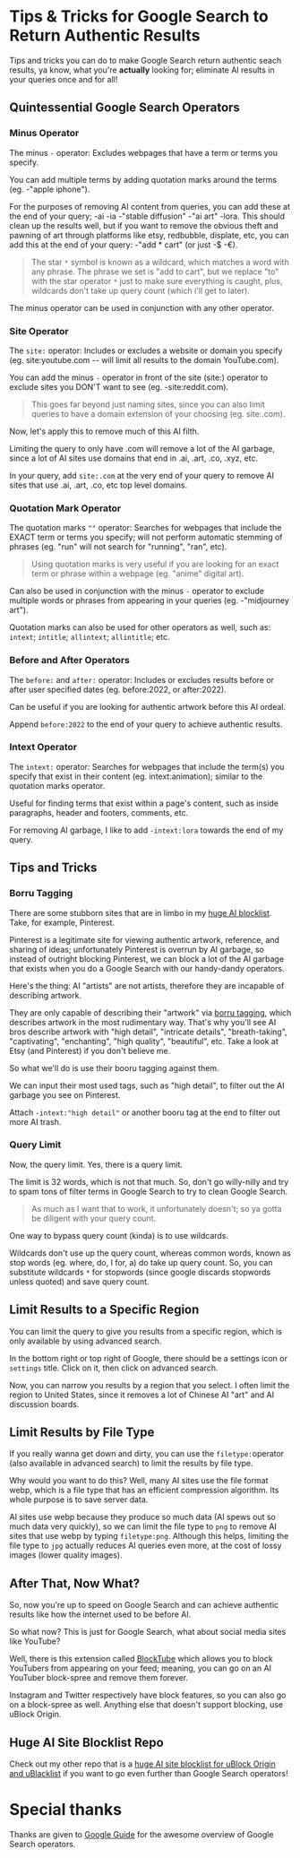 # Tips & Tricks for Google Search to Return Authentic Results

Tips and tricks you can do to make Google Search return authentic seach results, ya know, what you're **actually** looking for; eliminate AI results in your queries once and for all!


## Quintessential Google Search Operators

### Minus Operator

The minus ```-``` operator: Excludes webpages that have a term or terms you specify. 

You can add multiple terms by adding quotation marks around the terms (eg. -"apple iphone").

For the purposes of removing AI content from queries, you can add these at the end of your query; -ai -ia -"stable diffusion" -"ai art" -lora. This should clean up the results well, but if you want to remove the obvious theft and pawning of art through platforms like etsy, redbubble, displate, etc, you can add this at the end of your query: -"add * cart" (or just -$ -€). 
> The star ```*``` symbol is known as a wildcard, which matches a word with any phrase. The phrase we set is "add to cart", but we replace "to" with the star operator ```*``` just to make sure everything is caught, plus, wildcards don't take up query count (which i'll get to later).

The minus operator can be used in conjunction with any other operator.


### Site Operator

The ```site:``` operator: Includes or excludes a website or domain you specify (eg. site:youtube.com -- will limit all results to the domain YouTube.com).

You can add the minus ```-``` operator in front of the site (site:) operator to exclude sites you DON'T want to see (eg. -site:reddit.com). 
> This goes far beyond just naming sites, since you can also limit queries to have a domain extension of your choosing (eg. site:.com).

Now, let's apply this to remove much of this AI filth.

Limiting the query to only have .com will remove a lot of the AI garbage, since a lot of AI sites use domains that end in .ai, .art, .co, .xyz, etc. 

In your query, add ```site:.com``` at the very end of your query to remove AI sites that use .ai, .art, .co, etc top level domains.


### Quotation Mark Operator

The quotation marks ```""``` operator: Searches for webpages that include the EXACT term or terms you specify; will not perform automatic stemming of phrases (eg. "run" will not search for "running", "ran", etc).

> Using quotation marks is very useful if you are looking for an exact term or phrase within a webpage (eg. "anime" digital art).

Can also be used in conjunction with the minus ```-``` operator to exclude multiple words or phrases from appearing in your queries (eg. -"midjourney art").

Quotation marks can also be used for other operators as well, such as: ```intext```; ```intitle```; ```allintext```; ```allintitle```; etc.


### Before and After Operators

The ```before:``` and ```after:``` operator: Includes or excludes results before or after user specified dates (eg. before:2022, or after:2022).

Can be useful if you are looking for authentic artwork before this AI ordeal. 

Append ```before:2022``` to the end of your query to achieve authentic results.


### Intext Operator 

The ```intext:``` operator: Searches for webpages that include the term(s) you specify that exist in their content (eg. intext:animation); similar to the quotation marks operator.

Useful for finding terms that exist within a page's content, such as inside paragraphs, header and footers, comments, etc.

For removing AI garbage, I like to add ```-intext:lora``` towards the end of my query.


## Tips and Tricks
### Borru Tagging

There are some stubborn sites that are in limbo in my [huge AI blocklist](https://github.com/laylavish/uBlockOrigin-HUGE-AI-Blocklist). Take, for example, Pinterest.

Pinterest is a legitimate site for viewing authentic artwork, reference, and sharing of ideas; unfortunately Pinterest is overrun by AI garbage, so instead of outright blocking Pinterest, we can block a lot of the AI garbage that exists when you do a Google Search with our handy-dandy operators.

Here's the thing: AI "artists" are not artists, therefore they are incapable of describing artwork. 

They are only capable of describing their "artwork" via [borru tagging](https://danbooru.donmai.us/wiki_pages/howto:tag), which describes artwork in the most rudimentary way. That's why you'll see AI bros describe artwork with "high detail", "intricate details", "breath-taking", "captivating", "enchanting", "high quality", "beautiful", etc. Take a look at Etsy (and Pinterest) if you don't believe me.

So what we'll do is use their booru tagging against them. 

We can input their most used tags, such as "high detail", to filter out the AI garbage you see on Pinterest. 

Attach ```-intext:"high detail"``` or another booru tag at the end to filter out more AI trash.

### Query Limit

Now, the query limit. Yes, there is a query limit. 

The limit is 32 words, which is not that much. So, don't go willy-nilly and try to spam tons of filter terms in Google Search to try to clean Google Search. 

> As much as I want that to work, it unfortunately doesn't; so ya gotta be diligent with your query count.

One way to bypass query count (kinda) is to use wildcards.

Wildcards don't use up the query count, whereas common words, known as stop words (eg. where, do, I for, a) do take up query count. So, you can substitute wildcards ```*``` for stopwords (since google discards stopwords unless quoted) and save query count.

## Limit Results to a Specific Region

You can limit the query to give you results from a specific region, which is only available by using advanced search.

In the bottom right or top right of Google, there should be a settings icon or ```settings``` title. Click on it, then click on advanced search.

Now, you can narrow you results by a region that you select. I often limit the region to United States, since it removes a lot of Chinese AI "art" and AI discussion boards.

## Limit Results by File Type

If you really wanna get down and dirty, you can use the ```filetype:```operator (also available in advanced search) to limit the results by file type.

Why would you want to do this? Well, many AI sites use the file format webp, which is a file type that has an efficient compression algorithm. Its whole purpose is to save server data.

AI sites use webp because they produce so much data (AI spews out so much data very quickly), so we can limit the file type to ``png`` to remove AI sites that use webp by typing ```filetype:png```. Although this helps, limiting the file type to ```jpg``` actually reduces AI queries even more, at the cost of lossy images (lower quality images).

## After That, Now What? 

So, now you're up to speed on Google Search and can achieve authentic results like how the internet used to be before AI.

So what now? This is just for Google Search, what about social media sites like YouTube? 

Well, there is this extension called [BlockTube](https://addons.mozilla.org/en-US/firefox/addon/blocktube/?utm_source=addons.mozilla.org&utm_medium=referral&utm_content=search) which allows you to block YouTubers from appearing on your feed; meaning, you can go on an AI YouTuber block-spree and remove them forever. 

Instagram and Twitter respectively have block features, so you can also go on a block-spree as well. Anything else that doesn't support blocking, use uBlock Origin.

## Huge AI Site Blocklist Repo
Check out my other repo that is a [huge AI site blocklist for uBlock Origin and uBlacklist](https://github.com/laylavish/uBlockOrigin-HUGE-AI-Blocklist) if you want to go even further than Google Search operators!

# Special thanks

Thanks are given to [Google Guide](https://www.googleguide.com/category/overview/index.html) for the awesome overview of Google Search operators.

